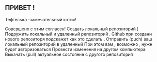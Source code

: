 ##  ПРИВЕТ !

Тефтелька -замечательный котик!

Совершено с этим согласен!
Создать локальный репозиторий ) 
Подружить локальный и удаленный репозиторий . Github при создани нового репозиторя подскажет как это сделать .
Отправить (puch)  ваш локальный репозиторий в удаленный
При этом вам , возможно , нужн будет авторизоваться 
Провести изменения на другом компьютера
Выкачать (pull) актуальное состояние с другого репозитория